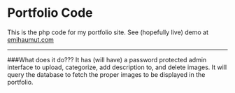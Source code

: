 # Portfolio Code

This is the php code for my portfolio site. See (hopefully live) demo at [emihaumut.com](http://emihaumut.com/ "Emihaumut.com")

---
###What does it do???
It has (will have) a password protected admin interface to upload, categorize, add description to, and delete images. It will query the database to fetch the proper images to be displayed in the portfolio. 